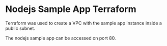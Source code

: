 # Nodejs Sample App Terraform

Terraform was used to create a VPC with the sample app instance inside a public subnet.

The nodejs sample app can be accessed on port 80.
